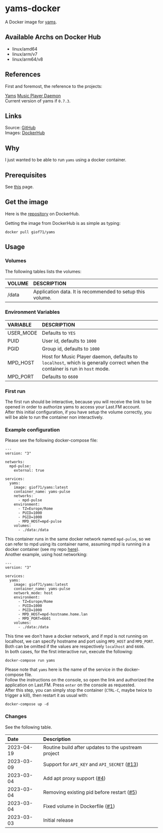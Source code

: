 # yams-docker

A Docker image for [yams](https://github.com/Berulacks/yams).

## Available Archs on Docker Hub

- linux/amd64
- linux/arm/v7
- linux/arm64/v8

## References

First and foremost, the reference to the projects:

[Yams](https://github.com/Berulacks/yams)
[Music Player Daemon](https://www.musicpd.org)  
Current version of yams if `0.7.3`.

## Links

Source: [GitHub](https://github.com/giof71/yams-docker)  
Images: [DockerHub](https://hub.docker.com/r/giof71/yams)

## Why

I just wanted to be able to run `yams` using a docker container.

## Prerequisites

See [this](https://github.com/GioF71/yams-docker/blob/main/doc/prerequisites.md) page.

## Get the image

Here is the [repository](https://hub.docker.com/repository/docker/giof71/yams) on DockerHub.

Getting the image from DockerHub is as simple as typing:

`docker pull giof71/yams`

## Usage

### Volumes

The following tables lists the volumes:

VOLUME|DESCRIPTION
:---|:---
/data|Application data. It is recommended to setup this volume.

### Environment Variables

VARIABLE|DESCRIPTION
:---|:---
USER_MODE|Defaults to `YES`
PUID|User id, defaults to `1000`
PGID|Group id, defaults to `1000`
MPD_HOST|Host for Music Player daemon, defaults to `localhost`, which is generally correct when the container is run in `host` mode.
MPD_PORT|Defaults to `6600`

### First run

The first run should be interactive, because you will receive the link to be opened in order to authorize yams to access your Last.FM account.  
After this initial configuration, if you have setup the volume correctly, you will be able to run the container non interactively.

### Example configuration

Please see the following docker-compose file:

```text
---
version: "3"

networks:
  mpd-pulse:
    external: true

services:
  yams:
    image: giof71/yams:latest
    container_name: yams-pulse
    networks:
      - mpd-pulse
    environment:
      - TZ=Europe/Rome
      - PUID=1000
      - PGID=1000
      - MPD_HOST=mpd-pulse
    volumes:
      - ./data:/data
```

This container runs in the same docker network named `mpd-pulse`, so we can refer to mpd using its container name, assuming mpd is running in a docker container (see my repo [here](https://github.com/GioF71/mpd-alsa-docker)).  
Another example, using host networking:

```text
---
version: "3"

services:
  yams:
    image: giof71/yams:latest
    container_name: yams-pulse
    network_mode: host
    environment:
      - TZ=Europe/Rome
      - PUID=1000
      - PGID=1000
      - MPD_HOST=mpd-hostname.home.lan
      - MPD_PORT=6601
    volumes:
      - ./data:/data
```

This time we don't have a docker network, and if mpd is not running on localhost, we can specify hostname and port using `MPD_HOST` and `MPD_PORT`. Both can be omitted if the values are respectively `localhost` and `6600`.  
In both cases, for the first interactive run, execute the following:

```text
docker-compose run yams
```

Please note that `yams` here is the name of the service in the docker-compose file.  
Follow the instructions on the console, so open the link and authorized the application on Last.FM. Press `enter` on the console as requested.  
After this step, you can simply stop the container (`CTRL-C`, maybe twice to trigger a kill), then restart it as usual with:

```text
docker-compose up -d
```

### Changes

See the following table.

Date|Description
:---|:---
2023-04-19|Routine build after updates to the upstream project
2023-03-09|Support for `API_KEY` and `API_SECRET` ([#13](https://github.com/GioF71/yams-docker/issues/13))
2023-03-04|Add apt proxy support ([#4](https://github.com/GioF71/yams-docker/issues/4))
2023-03-04|Removing existing pid before restart ([#5](https://github.com/GioF71/yams-docker/issues/5))
2023-03-04|Fixed volume in Dockerfile ([#1](https://github.com/GioF71/yams-docker/issues/1))
2023-03-03|Initial release

